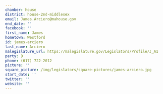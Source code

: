 ```yaml
---
chamber: house
district: house-2nd-middlesex
email: James.Arciero@mahouse.gov
end_date: ''
facebook: ''
first_name: James
hometown: Westford
id: james-arciero
last_name: Arciero
malegislature_url: https://malegislature.gov/Legislators/Profile/J_A1
party: D
phone: (617) 722-2012
picture: ''
square_picture: /img/legislators/square-pictures/james-arciero.jpg
start_date: ''
twitter: ''
website: ''
---
```

